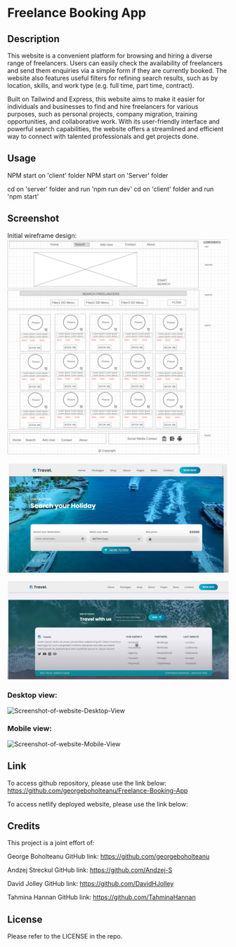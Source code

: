 # Freelance Booking App

## Description
This website is a convenient platform for browsing and hiring a diverse range of freelancers. Users can easily check the availability of freelancers and send them enquiries via a simple form if they are currently booked. The website also features useful filters for refining search results, such as by location, skills, and work type (e.g. full time, part time, contract).

Built on Tailwind and Express, this website aims to make it easier for individuals and businesses to find and hire freelancers for various purposes, such as personal projects, company migration, training opportunities, and collaborative work. With its user-friendly interface and powerful search capabilities, the website offers a streamlined and efficient way to connect with talented professionals and get projects done.


## Usage
NPM start on 'client' folder
NPM start on 'Server' folder

cd on 'server' folder and run 'npm run dev'
cd on 'client' folder and run 'npm start'


## Screenshot
Initial wireframe design:
![Screenshot-of-wireframe](client\public\assets\images\Wireframe.png)


![Screenshot-of-design-inspiration-Banner](client\public\assets\images\Youtube-ReactJs-Travel-website-design-inspo-banner-byIzraTech.png)


![Screenshot-of-design-inspiration-Footer](client\public\assets\images\Youtube-ReactJs-Travel-website-design-inspo-footer-byIzraTech.png)



### Desktop view:
![Screenshot-of-website-Desktop-View]()

### Mobile view:
![Screenshot-of-website-Mobile-View]()


## Link

To access github repository, please use the link below:
https://github.com/georgeboholteanu/Freelance-Booking-App

To access netlify deployed website, please use the link below:

## Credits

This project is a joint effort of:

George Boholteanu
GitHub link: https://github.com/georgeboholteanu

Andzej Streckul
GitHub link: https://github.com/Andzej-S

David Jolley
GitHub link: https://github.com/DavidHJolley

Tahmina Hannan
GitHub link: https://github.com/TahminaHannan

## License

Please refer to the LICENSE in the repo.